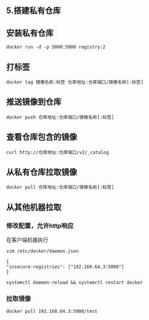 ## 5.搭建私有仓库

## 安装私有仓库
```
docker run -d -p 5000:5000 registry:2
```
## 打标签
```
docker tag 镜像名称:标签 仓库地址:仓库端口/镜像名称[:标签]
```
## 推送镜像到仓库
```
docker push 仓库地址:仓库端口/镜像名称[:标签]
```
## 查看仓库包含的镜像
```
curl http://仓库地址:仓库端口/v2/_catalog
```
## 从私有仓库拉取镜像
```
docker pull 仓库地址:仓库端口/镜像名称[:标签]
```
## 从其他机器拉取
### 修改配置，允许http响应
在客户端机器执行
```
vim /etc/docker/daemon.json

{
"insecure-registries": ["192.168.64.3:5000"]
}

systemctl daemon-reload && systemctl restart docker
```
### 拉取镜像
```
docker pull 192.168.64.3:5000/test
```
